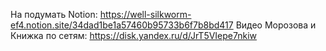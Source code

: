 На подумать
Notion:  https://well-silkworm-ef4.notion.site/34dad1be1a57460b95733b6f7b8bd417
Видео Морозова и Книжка по сетям: https://disk.yandex.ru/d/JrT5VIepe7nkiw
